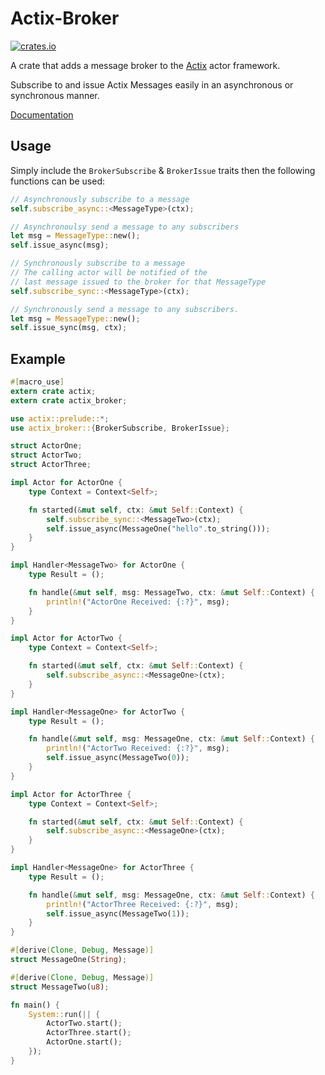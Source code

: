 # Actix-Broker
[![crates.io](http://meritbadge.herokuapp.com/actix-broker)](https://crates.io/crates/actix-broker)

A crate that adds a message broker to the [Actix](https://github.com/actix/actix) actor framework.

Subscribe to and issue Actix Messages easily in an asynchronous or synchronous manner.

[Documentation](https://docs.rs/actix-broker/0.1.1/actix_broker)

## Usage

Simply include the `BrokerSubscribe` & `BrokerIssue` traits then the following functions can be used:
```rust
// Asynchronously subscribe to a message
self.subscribe_async::<MessageType>(ctx);

// Asynchronoulsy send a message to any subscribers
let msg = MessageType::new();
self.issue_async(msg);

// Synchronously subscribe to a message
// The calling actor will be notified of the 
// last message issued to the broker for that MessageType
self.subscribe_sync::<MessageType>(ctx);

// Synchronously send a message to any subscribers.
let msg = MessageType::new();
self.issue_sync(msg, ctx);
```

## Example

```rust
#[macro_use]
extern crate actix;
extern crate actix_broker;

use actix::prelude::*;
use actix_broker::{BrokerSubscribe, BrokerIssue};

struct ActorOne;
struct ActorTwo;
struct ActorThree;

impl Actor for ActorOne {
    type Context = Context<Self>;

    fn started(&mut self, ctx: &mut Self::Context) {
        self.subscribe_sync::<MessageTwo>(ctx);
        self.issue_async(MessageOne("hello".to_string()));
    }
}

impl Handler<MessageTwo> for ActorOne {
    type Result = ();

    fn handle(&mut self, msg: MessageTwo, ctx: &mut Self::Context) {
        println!("ActorOne Received: {:?}", msg);
    }
}

impl Actor for ActorTwo {
    type Context = Context<Self>;

    fn started(&mut self, ctx: &mut Self::Context) {
        self.subscribe_async::<MessageOne>(ctx);
    }
}

impl Handler<MessageOne> for ActorTwo {
    type Result = ();

    fn handle(&mut self, msg: MessageOne, ctx: &mut Self::Context) {
        println!("ActorTwo Received: {:?}", msg);
        self.issue_async(MessageTwo(0));
    }
}

impl Actor for ActorThree {
    type Context = Context<Self>;

    fn started(&mut self, ctx: &mut Self::Context) {
        self.subscribe_async::<MessageOne>(ctx);
    }
}

impl Handler<MessageOne> for ActorThree {
    type Result = ();

    fn handle(&mut self, msg: MessageOne, ctx: &mut Self::Context) {
        println!("ActorThree Received: {:?}", msg);
        self.issue_async(MessageTwo(1));
    }
}

#[derive(Clone, Debug, Message)]
struct MessageOne(String);

#[derive(Clone, Debug, Message)]
struct MessageTwo(u8);

fn main() {
    System::run(|| {
        ActorTwo.start();
        ActorThree.start();
        ActorOne.start();
    });
}
```

